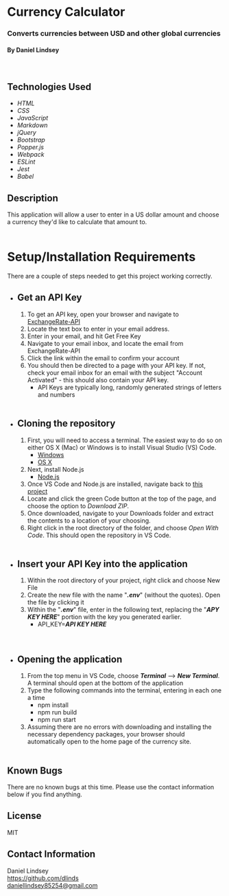 # Currency Calculator

### Converts currencies between USD and other global currencies

#### By Daniel Lindsey
<br>  

## Technologies Used

* _HTML_
* _CSS_
* _JavaScript_
* _Markdown_
* _jQuery_
* _Bootstrap_
* _Popper.js_
* _Webpack_
* _ESLint_
* _Jest_
* _Babel_

## Description
This application will allow a user to enter in a US dollar amount and choose a currency they'd like to calculate that amount to.  
<br>

# Setup/Installation Requirements
There are a couple of steps needed to get this project working correctly.

* ## Get an API Key
    
  1. To get an API key, open your browser and navigate to [ExchangeRate-API](https://www.exchangerate-api.com/)
  2. Locate the text box to enter in your email address.
  3. Enter in your email, and hit Get Free Key
  4. Navigate to your email inbox, and locate the email from ExchangeRate-API
  5. Click the link within the email to confirm your account
  6. You should then be directed to a page with your API key. If not, check your email inbox for an email with the subject "Account Activated" - this should also contain your API key.
      * API Keys are typically long, randomly generated strings of letters and numbers  
      <br>

* ## Cloning the repository
    
  1. First, you will need to access a terminal. The easiest way to do so on either OS X (Mac) or Windows is to install Visual Studio (VS) Code.
      *  [Windows](https://code.visualstudio.com/docs/?dv=win64user)
      *  [OS X](https://code.visualstudio.com/docs/?dv=osx)
  2. Next, install Node.js
      * [Node.js](https://nodejs.org/en/download/)
  3. Once VS Code and Node.js are installed, navigate back to [this project](https://github.com/dlinds/currency-exchange)
  4. Locate and click the green Code button at the top of the page, and choose the option to _Download ZIP_.
  5. Once downloaded, navigate to your Downloads folder and extract the contents to a location of your choosing. 
  6. Right click in the root directory of the folder, and choose _Open With Code_. This should open the repository in VS Code.  
  
  <br>

* ## Insert your API Key into the application
    
  1. Within the root directory of your project, right click and choose New File
  2. Create the new file with the name  "**_.env_**" (without the quotes). Open the file by clicking it
  3. Within the "**_.env_**" file, enter in the following text, replacing the "**_APY KEY HERE_**" portion with the key you generated earlier.
      * API_KEY=**_API KEY HERE_**  
<br>

* ## Opening the application
    
  1. From the top menu in VS Code, choose **_Terminal_** --> **_New Terminal_**. A terminal should open at the bottom of the application
  2. Type the following commands into the terminal, entering in each one a time
      * npm install
      * npm run build
      * npm run start
  3. Assuming there are no errors with downloading and installing the necessary dependency packages, your browser should automatically open to the home page of the currency site.

  <br>

## Known Bugs

There are no known bugs at this time. Please use the contact information below if you find anything.

## License

MIT

## Contact Information

Daniel Lindsey  
https://github.com/dlinds  
daniellindsey85254@gmail.com  
